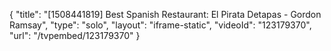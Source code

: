 {
    "title": "[1508441819] Best Spanish Restaurant: El Pirata Detapas - Gordon Ramsay",
    "type": "solo",
    "layout": "iframe-static",
    "videoId": "123179370",
    "url": "\/tvpembed\/123179370"
}